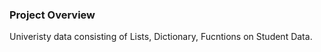 ### Project Overview

 Univeristy data consisting of Lists, Dictionary, Fucntions on Student Data.


